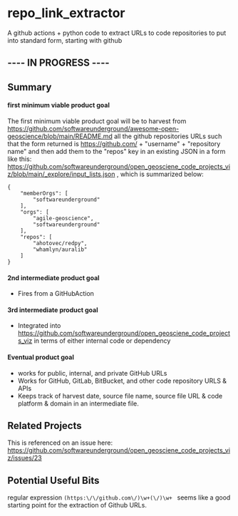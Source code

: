 # repo_link_extractor
A github actions + python code to extract URLs to code repositories to put into standard form, starting with github

## ---- IN PROGRESS ----

## Summary

#### first minimum viable product goal
The first minimum viable product goal will be to harvest from https://github.com/softwareunderground/awesome-open-geoscience/blob/main/README.md all the github repositories URLs such that the form returned is https://github.com/ + "username" + "repository name" and then add them to the "repos" key in an existing JSON in a form like this: https://github.com/softwareunderground/open_geosciene_code_projects_viz/blob/main/_explore/input_lists.json , which is summarized below:
```
{
    "memberOrgs": [
        "softwareunderground"
    ],
    "orgs": [
        "agile-geoscience",
        "softwareunderground"
    ],
    "repos": [
        "ahotovec/redpy",
        "whamlyn/auralib"
    ]
}
```

#### 2nd intermediate product goal
- Fires from a GitHubAction


#### 3rd intermediate product goal
- Integrated into https://github.com/softwareunderground/open_geosciene_code_projects_viz in terms of either internal code or dependency


#### Eventual product goal
- works for public, internal, and private GitHub URLs
- Works for GitHub, GitLab, BitBucket, and other code repository URLS & APIs
- Keeps track of harvest date, source file name, source file URL & code platform & domain in an intermediate file.

## Related Projects
This is referenced on an issue here: https://github.com/softwareunderground/open_geosciene_code_projects_viz/issues/23

## Potential Useful Bits
regular expression `(https:\/\/github.com\/)\w+(\/)\w+ ` seems like a good starting point for the extraction of Github URLs.

